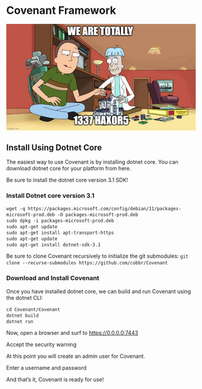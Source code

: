 # Covenant Framework

![](<../../.gitbook/assets/image (51).png>)

## Install Using Dotnet Core

The easiest way to use Covenant is by installing dotnet core. You can download dotnet core for your platform from here.

Be sure to install the dotnet core version 3.1 SDK!

### Install Dotnet core version 3.1

```
wget -q https://packages.microsoft.com/config/debian/11/packages-microsoft-prod.deb -O packages-microsoft-prod.deb
sudo dpkg -i packages-microsoft-prod.deb
sudo apt-get update
sudo apt-get install apt-transport-https
sudo apt-get update
sudo apt-get install dotnet-sdk-3.1
```

Be sure to clone Covenant recursively to initialize the git submodules: `git clone --recurse-submodules https://github.com/cobbr/Covenant`&#x20;

### Download and Install Covenant

Once you have installed dotnet core, we can build and run Covenant using the dotnet CLI:

```
cd Covenant/Covenant
dotnet build
dotnet run
```

Now, open a browser and surf to https://0.0.0.0:7443

Accept the security warning

At this point you will create an admin user for Covenant.

Enter a username and password

And that’s it, Covenant is ready for use!
